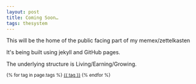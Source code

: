 ```yaml
---
layout: post
title: Coming Soon…
tags: thesystem
---
```


This will be the home of the public facing part of my memex/zettelkasten

It's being built using jekyll and GitHub pages.

The underlying structure is Living/Earning/Growing.

<small>
    {% for tag in page.tags %}
    <a href="/tags/{{ tag }}/">{{ tag }}</a>
    {% endfor %}
</small>


